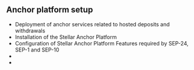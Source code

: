 
## Anchor platform setup
- Deployment of anchor services related to hosted deposits and withdrawals
- Installation of the Stellar Anchor Platform
- Configuration of Stellar Anchor Platform Features required by SEP-24, SEP-1 and SEP-10
- 
- 
